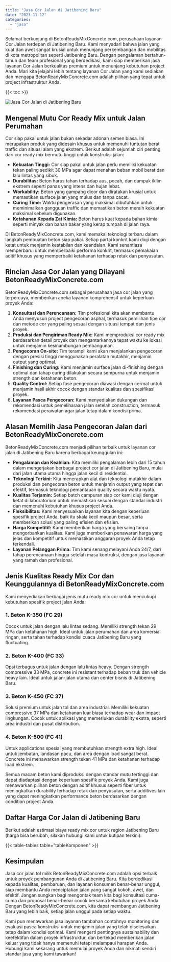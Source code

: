 ```yaml
---
title: "Jasa Cor Jalan di Jatibening Baru"
date: "2023-11-12"
categories: 
  - "jasa"
---
```


Selamat berkunjung di BetonReadyMixConcrete.com, perusahaan layanan Cor Jalan terdepan di Jatibening Baru. Kami menyadari bahwa jalan yang kuat dan awet sangat krusial untuk menunjang perkembangan dan mobilitas di kota metropolitan seperti Jatibening Baru. Dengan pengalaman bertahun-tahun dan team profesional yang berdedikasi, kami siap memberikan jasa layanan Cor Jalan berkualitas premium untuk menunjang kebutuhan project Anda. Mari kita jelajahi lebih tentang layanan Cor Jalan yang kami sediakan dan mengapa BetonReadyMixConcrete.com adalah pilihan yang tepat untuk project infrastruktur Anda.

{{< toc >}}

![Jasa Cor Jalan di Jatibening Baru](https://betoncor8.github.io/cor/harga-beton-readymix-concrete%20(41).png)

## Mengenal Mutu Cor Ready Mix untuk Jalan Perumahan

Cor siap pakai untuk jalan bukan sekadar adonan semen biasa. Ini merupakan produk yang didesain khusus untuk memenuhi tuntutan berat traffic dan situasi alam yang ekstrem. Berikut adalah sejumlah ciri penting dari cor ready mix bermutu tinggi untuk konstruksi jalan:

- **Kekuatan Tinggi:** Cor siap pakai untuk jalan perlu memiliki kekuatan tekan paling sedikit 30 MPa agar dapat menahan beban mobil berat dan lalu lintas yang sibuk.
- **Durabilitas:** Beton harus tahan terhadap aus, pecah, dan dampak iklim ekstrem seperti panas yang intens dan hujan lebat.
- **Workability:** Beton yang gampang dicor dan diratakan krusial untuk memastikan surface jalan yang mulus dan tanpa cacat.
- **Curing Time:** Waktu pengerasan yang maksimal dibutuhkan untuk meminimalkan gangguan traffic dan memastikan beton meraih kekuatan maksimal sebelum digunakan.
- **Ketahanan Kepada Zat Kimia:** Beton harus kuat kepada bahan kimia seperti minyak dan bahan bakar yang kerap tumpah di jalan raya.

Di BetonReadyMixConcrete.com, kami memakai teknologi terbaru dalam langkah pembuatan beton siap pakai. Setiap partai konkrit kami diuji dengan ketat untuk menjamin kestabilan dan keandalan. Kami senantiasa memperbarui untuk memperbaiki performa konkrit, termasuk pemakaian aditif khusus yang memperbaiki ketahanan terhadap retak dan penyusutan.

## Rincian Jasa Cor Jalan yang Dilayani BetonReadyMixConcrete.com

BetonReadyMixConcrete.com sebagai perusahaan jasa cor jalan yang terpercaya, memberikan aneka layanan komprehensif untuk keperluan proyek Anda:

1. **Konsultasi dan Perencanaan:** Tim profesional kita akan membantu Anda menyusun project pengecoran asphal, termasuk pemilihan tipe cor dan metode cor yang paling sesuai dengan situasi tempat dan jenis proyek.
2. **Produksi dan Pengiriman Ready Mix:** Kami memproduksi cor ready mix berdasarkan detail proyek dan mengantarkannya tepat waktu ke lokasi untuk menjamin kesinambungan pembangunan.
3. **Pengecoran On-site:** Tim terampil kami akan menjalankan pengecoran dengan presisi tinggi menggunakan peralatan mutakhir, menjamin output yang optimal.
4. **Finishing dan Curing:** Kami menjamin surface jalan di-finishing dengan optimal dan tahap curing dilakukan secara sempurna untuk menjamin strength dan ketahanan beton.
5. **Quality Control:** Setiap fase pengecoran diawasi dengan cermat untuk menjamin hasil akhir cocok dengan standar kualitas dan spesifikasi proyek.
6. **Layanan Pasca Pengecoran:** Kami menyediakan dukungan dan rekomendasi untuk pemeliharaan jalan setelah construction, termasuk rekomendasi perawatan agar jalan tetap dalam kondisi prima.

## Alasan Memilih Jasa Pengecoran Jalan dari BetonReadyMixConcrete.com

BetonReadyMixConcrete.com menjadi pilihan terbaik untuk layanan cor jalan di Jatibening Baru karena berbagai keunggulan ini:

- **Pengalaman dan Keahlian:** Kita memiliki pengalaman lebih dari 15 tahun dalam mengerjakan berbagai project cor jalan di Jatibening Baru, mulai dari jalan utama utama hingga jalan kecil di residential.
- **Teknologi Terkini:** Kita menerapkan alat dan teknologi mutakhir dalam produksi dan pengecoran beton untuk menjamin output yang tepat dan efektif, termasuk teknologi pemantauan quality secara waktu nyata.
- **Kualitas Terjamin:** Setiap batch campuran siap cor kami diuji dengan ketat di laboratorium untuk memastikan sesuai dengan standar industri dan memenuhi kebutuhan khusus project Anda.
- **Fleksibilitas:** Kami menyesuaikan layanan kita dengan keperluan spesifik project Anda, baik itu skala kecil maupun besar, serta memberikan solusi yang paling efisien dan efisien.
- **Harga Kompetitif:** Kami memberikan harga yang bersaing tanpa mengorbankan kualitas. Kami juga memberikan penawaran harga yang jelas dan kompetitif untuk memastikan anggaran proyek Anda tetap terkendali.
- **Layanan Pelanggan Prima:** Tim kami senang melayani Anda 24/7, dari tahap perencanaan hingga setelah masa kontruksi, dengan jasa layanan yang ramah dan profesional.

## Jenis Kualitas Ready Mix Cor dan Keunggulannya di BetonReadyMixConcrete.com

Kami menyediakan berbagai jenis mutu ready mix cor untuk mencukupi kebutuhan spesifik project jalan Anda:

### 1\. Beton K-350 (FC 29)

Cocok untuk jalan dengan lalu lintas sedang. Memiliki strength tekan 29 MPa dan ketahanan high. Ideal untuk jalan perumahan dan area komersial ringan, serta tahan terhadap kondisi cuaca Jatibening Baru yang fluctuating.

### 2\. Beton K-400 (FC 33)

Opsi terbagus untuk jalan dengan lalu lintas heavy. Dengan strength compressive 33 MPa, concrete ini resistant terhadap beban truk dan vehicle heavy lain. Ideal untuk jalan-jalan utama dan center bisnis di Jatibening Baru.

### 3\. Beton K-450 (FC 37)

Solusi premium untuk jalan tol dan area industrial. Memiliki kekuatan compressive 37 MPa dan ketahanan luar biasa terhadap wear dan impact lingkungan. Cocok untuk aplikasi yang memerlukan durability ekstra, seperti area industri dan pusat distribution.

### 4\. Beton K-500 (FC 41)

Untuk applications spesial yang membutuhkan strength extra high. Ideal untuk jembatan, landasan pacu, dan area dengan load sangat berat. Concrete ini menawarkan strength tekan 41 MPa dan ketahanan terhadap load ekstrem.

Semua macam beton kami diproduksi dengan standar mutu tertinggi dan dapat diadaptasi dengan keperluan spesifik proyek Anda. Kami juga menawarkan pilihan beton dengan aditif khusus seperti fiber untuk meningkatkan durability terhadap retak dan penyusutan, serta additives lain yang dapat meningkatkan performance beton berdasarkan dengan condition project Anda.

## Daftar Harga Cor Jalan di Jatibening Baru

Berikut adalah estimasi biaya ready mix cor untuk region Jatibening Baru (harga bisa berubah, silakan hubungi kami untuk kutipan terkini):

{{< table-tables table="tableKomponen" >}}

## Kesimpulan

Jasa cor jalan tol milik BetonReadyMixConcrete.com adalah opsi terbaik untuk proyek pembangunan Anda di Jatibening Baru. Kita berdedikasi kepada kualitas, pembaruan, dan layanan konsumen benar-benar unggul, siap membantu Anda menciptakan jalan yang sangat kokoh, awet, dan efektif. Jangan sungkan bagi mengontak team kita bagi konsultasi cuma-cuma dan proposal benar-benar cocok bersama kebutuhan proyek Anda. Dengan BetonReadyMixConcrete.com, kita dapat membangun Jatibening Baru yang lebih baik, setiap jalan unggul pada setiap waktu.

Kami pun menawarkan jasa layanan tambahan contohnya monitoring dan evaluasi pasca konstruksi untuk menjamin jalan yang telah diselesaikan tetap dalam kondisi optimal. Kami mengerti pentingnya sustainability dan keefektifan dalam proyek infrastruktur, dan bertekad memberikan jalan keluar yang tidak hanya memenuhi tetapi melampaui harapan Anda. Hubungi kami sekarang untuk memulai proyek Anda dan nikmati sendiri standar jasa yang kami tawarkan!
